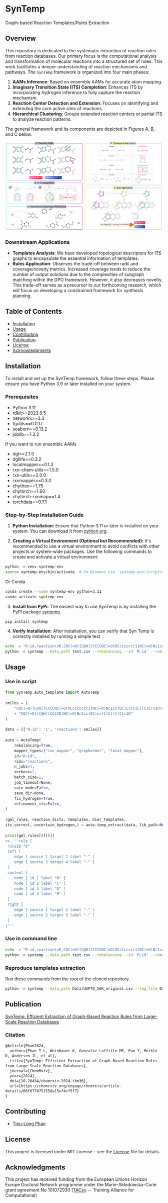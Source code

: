# SynTemp
Graph-based Reaction Templates/Rules Extraction 

## Overview

This repository is dedicated to the systematic extraction of reaction rules from reaction databases. Our primary focus is the computational analysis and transformation of molecular reactions into a structured set of rules. This work facilitates a deeper understanding of reaction mechanisms and pathways. The `SynTemp` framework is organized into four main phases:

1. **AAMs Inference**: Based on ensemble AAMs for accurate atom mapping.
2. **Imaginary Transition State (ITS) Completion**: Enhances ITS by incorporating hydrogen inference to fully capture the reaction mechanism.
3. **Reaction Center Detection and Extension**: Focuses on identifying and extending the core active sites of reactions.
4. **Hierarchical Clustering**: Groups extended reaction centers or partial ITS to analyze reaction patterns.

The general framework and its components are depicted in Figures A, B, and C below.

![screenshot](https://github.com/TieuLongPhan/SynTemp/raw/main/Docs/Image/TOC.png)

### Downstream Applications

- **Templates Analysis**: We have developed topological descriptors for ITS graphs to encapsulate the essential information of templates.
- **Rules Application**: Observes the trade-off between radii and coverage/novelty metrics. Increased coverage tends to reduce the number of output solutions due to the complexities of subgraph matching within the DPO framework. However, it also decreases novelty. This trade-off serves as a precursor to our forthcoming research, which will focus on developing a constrained framework for synthesis planning.


## Table of Contents
- [Installation](#installation)
- [Usage](#usage)
- [Contributing](#contributing)
- [Publication](#publication)
- [License](#license)
- [Acknowledgments](#acknowledgments)


## Installation

To install and set up the SynTemp framework, follow these steps. Please ensure you have Python 3.9 or later installed on your system.

### Prerequisites

- Python 3.11
- rdkit>=2023.9.5
- networkx>=3.3
- fgutils==0.0.17
- seaborn==0.13.2
- joblib==1.3.2

If you want to run ensemble AAMs

- dgl==2.1.0
- dgllife==0.3.2
- localmapper==0.1.3
- rxn-chem-utils==1.5.0
- rxn-utils==2.0.0
- rxnmapper==0.3.0
- chython==1.75
- chytorch==1.60
- chytorch-rxnmap==1.4
- torchdata==0.7.1


### Step-by-Step Installation Guide

1. **Python Installation:**
  Ensure that Python 3.11 or later is installed on your system. You can download it from [python.org](https://www.python.org/downloads/).

2. **Creating a Virtual Environment (Optional but Recommended):**
  It's recommended to use a virtual environment to avoid conflicts with other projects or system-wide packages. Use the following commands to create and activate a virtual environment:

  ```bash
  python -m venv syntemp-env
  source syntemp-env/bin/activate  # On Windows use `syntemp-env\Scripts\activate`
  ```
  Or Conda

  ```bash
  conda create --name syntemp-env python=3.11
  conda activate syntemp-env
  ```

3. **Install from PyPi:**
  The easiest way to use SynTemp is by installing the PyPI package 
  [syntemp](https://pypi.org/project/syntemp/).

  ```
  pip install syntemp
  ```

4. **Verify Installation:**
  After installation, you can verify that Syn Temp is correctly installed by running a simple test

  ```bash
  echo -e "R-id,reaction\n0,COC(=O)[C@H](CCCCNC(=O)OCc1ccccc1)NC(=O)Nc1cc(OC)cc(C(C)(C)C)c1O>>COC(=O)[C@H](CCCCN)NC(=O)Nc1cc(OC)cc(C(C)(C)C)c1O" > test.csv
  python -m syntemp --data_path test.csv --rebalancing --id 'R-id' --rsmi 'reaction' --rerun_aam --fix_hydrogen --log_file ./log.txt --save_dir ./
  ```

## Usage

### Use in script
  ```python
  from SynTemp.auto_template import AutoTemp

  smiles = (
      "COC(=O)[C@H](CCCCNC(=O)OCc1ccccc1)NC(=O)Nc1cc(OC)cc(C(C)(C)C)c1O>>"
      + "COC(=O)[C@H](CCCCN)NC(=O)Nc1cc(OC)cc(C(C)(C)C)c1O"
  )

  data = [{'R-id': '1', 'reactions': smiles}]

  auto = AutoTemp(
      rebalancing=True,
      mapper_types=["rxn_mapper", "graphormer", "local_mapper"],
      id="R-id",
      rsmi="reactions",
      n_jobs=1,
      verbose=2,
      batch_size=1,
      job_timeout=None,
      safe_mode=False,
      save_dir=None,
      fix_hydrogen=True,
      refinement_its=False,
  )

  (gml_rules, reaction_dicts, templates, hier_templates,
  its_correct, uncertain_hydrogen,) = auto.temp_extract(data, lib_path=None)

  print(gml_rules[0][0])
  >> '''rule [
   ruleID "0"
   left [
      edge [ source 1 target 2 label "-" ]
      edge [ source 3 target 4 label "-" ]
   ]
   context [
      node [ id 1 label "N" ]
      node [ id 2 label "C" ]
      node [ id 3 label "O" ]
      node [ id 4 label "H" ]
   ]
   right [
      edge [ source 1 target 4 label "-" ]
      edge [ source 2 target 3 label "-" ]
   ]
]'''
  ```
  

### Use in command line
  ```bash
  echo -e "R-id,reaction\n0,COC(=O)[C@H](CCCCNC(=O)OCc1ccccc1)NC(=O)Nc1cc(OC)cc(C(C)(C)C)c1O>>COC(=O)[C@H](CCCCN)NC(=O)Nc1cc(OC)cc(C(C)(C)C)c1O" > test.csv
  python -m syntemp --data_path test.csv --rebalancing --id 'R-id' --rsmi 'reaction' --rerun_aam --fix_hydrogen --log log.txt --save_dir ./
  ```

### Reproduce templates extraction
  Run these commands from the root of the cloned repository.
  ```bash
  python -m syntemp --data_path Data/USPTO_50K_original.csv --log_file Data/Test/log.txt --save_dir Data/Test/ --rebalancing --fix_hydrogen --rerun_aam --n_jobs 3 --batch_size 1000 --rsmi reactions --id ID
  ```
    
## Publication

[SynTemp: Efficient Extraction of Graph-Based Reaction Rules from Large-Scale Reaction Databases](https://chemrxiv.org/engage/chemrxiv/article-details/66f677b751558a15ef4cf5f7)


### Citation
```
@Article{Phan2024,
  author={Phan T-L, Weinbauer K, Gonzalez Laffitte ME, Pan Y, Merkle D, Andersen JL, et al},
  title={SynTemp: Efficient Extraction of Graph-Based Reaction Rules from Large-Scale Reaction Databases},
  journal={ChemRxiv},
  year={2024},
  doi={10.26434/chemrxiv-2024-tkm36},
  url={https://chemrxiv.org/engage/chemrxiv/article-details/66f677b751558a15ef4cf5f7}
}
```


## Contributing
- [Tieu-Long Phan](https://tieulongphan.github.io/)


## License

This project is licensed under MIT License - see the [License](LICENSE) file for details.

## Acknowledgments

This project has received funding from the European Unions Horizon Europe Doctoral Network programme under the Marie-Skłodowska-Curie grant agreement No 101072930 ([TACsy](https://tacsy.eu/) -- Training Alliance for Computational)